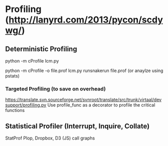 # Profiling (http://lanyrd.com/2013/pycon/scdywg/)

## Deterministic Profiling
python -m cProfile lcm.py

python -m cProfile -o file.prof lcm.py
runsnakerun file.prof (or anaylze using pstats)

### Targeted Profiling (to save on overhead)
https://translate.svn.sourceforge.net/svnroot/translate/src/trunk/virtaal/devsupport/profiling.py
Use profile_func as a decorator to profile the critical functions

## Statistical Profiler (Interrupt, Inquire, Collate)
StatProf
Plop, Dropbox, D3 (JS) call graphs